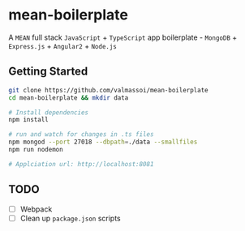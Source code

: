 # mean-boilerplate
A `MEAN` full stack `JavaScript` + `TypeScript` app boilerplate - `MongoDB` + `Express.js` + `Angular2` + `Node.js`

## Getting Started
```bash
git clone https://github.com/valmassoi/mean-boilerplate
cd mean-boilerplate && mkdir data

# Install dependencies
npm install

# run and watch for changes in .ts files
npm mongod --port 27018 --dbpath=./data --smallfiles
npm run nodemon

# Applciation url: http://localhost:8081
```

## TODO
- [ ] Webpack  
- [ ] Clean up `package.json` scripts  
